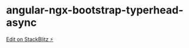 # angular-ngx-bootstrap-typerhead-async

[Edit on StackBlitz ⚡️](https://stackblitz.com/edit/angular-qruz32)
